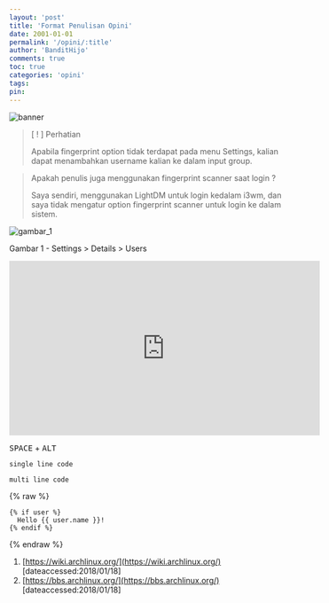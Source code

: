 ```yaml
---
layout: 'post'
title: 'Format Penulisan Opini'
date: 2001-01-01
permalink: '/opini/:title'
author: 'BanditHijo'
comments: true
toc: true
categories: 'opini'
tags:
pin:
---
```


<!-- BANNER OF THE POST -->
<img class="post-body-img" src="#" alt="banner">

<!-- QUOTE -->
><p class="title-quote">[ ! ] Perhatian</p>
>Apabila fingerprint option tidak terdapat pada menu Settings, kalian dapat menambahkan username kalian ke dalam input group.

<!-- QUESTION -->
><p class="title-quote">Apakah penulis juga menggunakan fingerprint scanner saat login ?</p>
>Saya sendiri, menggunakan LightDM untuk login kedalam i3wm, dan saya tidak mengatur option fingerprint scanner untuk login ke dalam sistem.

<!-- IMAGE CAPTION -->
![gambar_1](gambar_1.png)
<p class="img-caption">Gambar 1 - Settings > Details > Users</p>

<!-- EMBED CONTAINER: YOUTUBE -->
<div class='embed-container'>
  <iframe width="560" height="315" src="https://www.youtube.com/embed/Bw1RYFkCXYs" frameborder="0" allow="autoplay; encrypted-media" allowfullscreen></iframe>
</div>

<!-- KEYBOARD -->
<kbd>SPACE</kbd> + <kbd>ALT</kbd>

<!-- CODE in P -->
`single line code`

<!-- CODE MULTILINE -->
```
multi line code
```

<!-- LIQUID CODE MULTILINE -->
{% raw %}
```
{% if user %}
  Hello {{ user.name }}!
{% endif %}
```
{% endraw %}

<!-- REFERENCES -->
1. [https://wiki.archlinux.org/](https://wiki.archlinux.org/)
<br>[dateaccessed:2018/01/18]
2. [https://bbs.archlinux.org/](https://bbs.archlinux.org/)
<br>[dateaccessed:2018/01/18]

